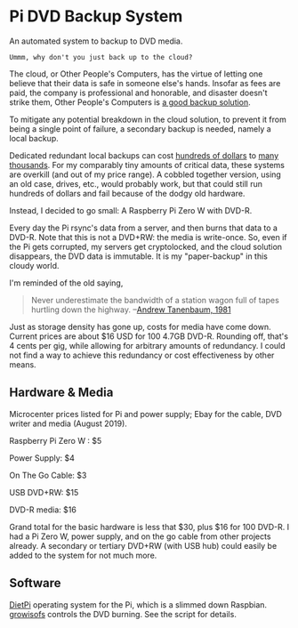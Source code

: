 # Pi DVD Backup System

An automated system to backup to DVD media.

    Ummm, why don't you just back up to the cloud?

The cloud, or Other People's Computers, has the virtue of letting one believe that their data is safe in someone else's hands. Insofar as fees are paid, the company is professional and honorable, and disaster doesn't strike them, Other People's Computers is [a good backup solution](https://tarsnap.com).

To mitigate any potential breakdown in the cloud solution, to prevent it from being a single point of failure, a secondary backup is needed, namely a local backup.

Dedicated redundant local backups can cost [hundreds of dollars](https://www.crowdsupply.com/gnubee/personal-cloud-1) to [many thousands](https://www.ixsystems.com/). For my comparably tiny amounts of critical data, these systems are overkill (and out of my price range). A cobbled together version, using an old case, drives, etc., would probably work, but that could still run hundreds of dollars and fail because of the dodgy old hardware.

Instead, I decided to go small: A Raspberry Pi Zero W with DVD-R. 

Every day the Pi rsync's data from a server, and then burns that data to a DVD-R. Note that this is not a DVD+RW: the media is write-once. So, even if the Pi gets corrupted, my servers get cryptolocked, and the cloud solution disappears, the DVD data is immutable. It is my "paper-backup" in this cloudy world.

I'm reminded of the old saying, 

> Never underestimate the bandwidth of a station wagon full of tapes hurtling down the highway. –[Andrew Tanenbaum, 1981](https://what-if.xkcd.com/31/)

Just as storage density has gone up, costs for media have come down. Current prices are about $16 USD for 100 4.7GB DVD-R. Rounding off, that's 4 cents per gig, while allowing for arbitrary amounts of redundancy. I could not find a way to achieve this redundancy or cost effectiveness by other means.

## Hardware & Media

Microcenter prices listed for Pi and power supply; Ebay for the cable, DVD writer and media (August 2019).

Raspberry Pi Zero W : $5

Power Supply: $4

On The Go Cable: $3

USB DVD+RW: $15

DVD-R media: $16

Grand total for the basic hardware is less that $30, plus $16 for 100 DVD-R. I had a Pi Zero W, power supply, and on the go cable from other projects already. A secondary or tertiary DVD+RW (with USB hub) could easily be added to the system for not much more.

## Software

[DietPi](https://dietpi.com) operating system for the Pi, which is a slimmed down Raspbian. [growisofs](https://linux.die.net/man/1/growisofs) controls the DVD burning. See the script for details.
